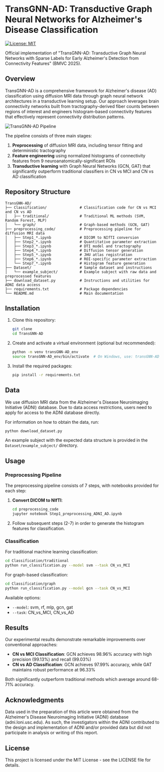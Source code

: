 # TransGNN-AD: Transductive Graph Neural Networks for Alzheimer's Disease Classification

[![License: MIT](https://img.shields.io/badge/License-MIT-yellow.svg)](https://opensource.org/licenses/MIT)

Official implementation of "TransGNN-AD: Transductive Graph Neural Networks with Sparse Labels for Early Alzheimer's Detection from Connectivity Features" (BMVC 2025).

## Overview

TransGNN-AD is a comprehensive framework for Alzheimer's disease (AD) classification using diffusion MRI data through graph neural network architectures in a transductive learning setup. Our approach leverages brain connectivity networks built from tractography-derived fiber counts between regions of interest and engineers histogram-based connectivity features that effectively represent connectivity distribution patterns.

![TransGNN-AD Pipeline](https://github.com/reachananya/TransGNN-AD/raw/main/images/BMVC_Flowchart_ver4.png)

The pipeline consists of three main stages:
1. **Preprocessing** of diffusion MRI data, including tensor fitting and deterministic tractography
2. **Feature engineering** using normalized histograms of connectivity features from 9 neuroanatomically-significant ROIs
3. **Transductive learning** with Graph Neural Networks (GCN, GAT) that significantly outperform traditional classifiers in CN vs MCI and CN vs AD classification

## Repository Structure

```
TransGNN-AD/
├── Classification/               # Classification code for CN vs MCI and CN vs AD
│   ├── traditional/              # Traditional ML methods (SVM, Random Forest, MLP)
│   └── graph/                    # Graph-based methods (GCN, GAT)
├── preprocessing_code/           # Preprocessing pipeline for diffusion MRI data
│   ├── Step1_*.ipynb             # DICOM to NIfTI conversion 
│   ├── Step2_*.ipynb             # Quantitative parameter extraction
│   ├── Step3_*.ipynb             # DTI model and tractography 
│   ├── Step4_*.ipynb             # Diffusion tensor generation
│   ├── Step5_*.ipynb             # JHU atlas registration
│   ├── Step6_*.ipynb             # ROI-specific parameter extraction
│   └── Step7_*.ipynb             # Histogram feature generation
├── Dataset/                      # Sample dataset and instructions
│   └── example_subject/          # Example subject with raw data and preprocessed features
├── download_dataset.py           # Instructions and utilities for ADNI data access
├── requirements.txt              # Package dependencies
└── README.md                     # Main documentation
```

## Installation

1. Clone this repository:
   ```bash
   git clone 
   cd TransGNN-AD
   ```

2. Create and activate a virtual environment (optional but recommended):
   ```bash
   python -m venv transGNN-AD_env
   source transGNN-AD_env/bin/activate  # On Windows, use: transGNN-AD_env\Scripts\activate
   ```

3. Install the required packages:
   ```bash
   pip install -r requirements.txt
   ```

## Data

We use diffusion MRI data from the Alzheimer's Disease Neuroimaging Initiative (ADNI) database. Due to data access restrictions, users need to apply for access to the ADNI database directly.

For information on how to obtain the data, run:
```bash
python download_dataset.py
```

An example subject with the expected data structure is provided in the `Dataset/example_subject/` directory.

## Usage

### Preprocessing Pipeline

The preprocessing pipeline consists of 7 steps, with notebooks provided for each step:

1. **Convert DICOM to NIfTI**:
   ```bash
   cd preprocessing_code
   jupyter notebook Step1_preprocessing_ADNI_AD.ipynb
   ```

2. Follow subsequent steps (2-7) in order to generate the histogram features for classification.

### Classification

For traditional machine learning classification:
```bash
cd Classification/traditional
python run_classification.py --model svm --task CN_vs_MCI
```

For graph-based classification:
```bash
cd Classification/graph
python run_classification.py --model gcn --task CN_vs_MCI
```

Available options:
- `--model`: svm, rf, mlp, gcn, gat
- `--task`: CN_vs_MCI, CN_vs_AD

## Results

Our experimental results demonstrate remarkable improvements over conventional approaches:

- **CN vs MCI Classification**: GCN achieves 98.96% accuracy with high precision (99.13%) and recall (99.03%)
- **CN vs AD Classification**: GCN achieves 97.99% accuracy, while GAT maintains robust performance at 96.33%

Both significantly outperform traditional methods which average around 68-71% accuracy.

## Acknowledgments

Data used in the preparation of this article were obtained from the Alzheimer's Disease Neuroimaging Initiative (ADNI) database (adni.loni.usc.edu). As such, the investigators within the ADNI contributed to the design and implementation of ADNI and/or provided data but did not participate in analysis or writing of this report.

## License

This project is licensed under the MIT License - see the LICENSE file for details. 